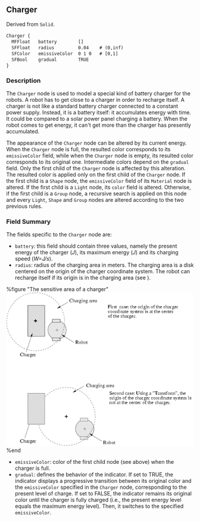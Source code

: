 ## Charger

Derived from `Solid`.


```
Charger {
  MFFloat   battery        []
  SFFloat   radius         0.04    # (0,inf)
  SFColor   emissiveColor  0 1 0   # [0,1]
  SFBool    gradual        TRUE
}
```

### Description

The `Charger` node is used to model a special kind of battery charger for the
robots. A robot has to get close to a charger in order to recharge itself. A
charger is not like a standard battery charger connected to a constant power
supply. Instead, it is a battery itself: it accumulates energy with time. It
could be compared to a solar power panel charging a battery. When the robot
comes to get energy, it can't get more than the charger has presently
accumulated.

The appearance of the `Charger` node can be altered by its current energy. When
the `Charger` node is full, the resulted color corresponds to its
`emissiveColor` field, while when the `Charger` node is empty, its resulted
color corresponds to its original one. Intermediate colors depend on the
`gradual` field. Only the first child of the `Charger` node is affected by this
alteration. The resulted color is applied only on the first child of the
`Charger` node. If the first child is a `Shape` node, the `emissiveColor` field
of its `Material` node is altered. If the first child is a `Light` node, its
`color` field is altered. Otherwise, if the first child is a `Group` node, a
recursive search is applied on this node and every `Light`, `Shape` and `Group`
nodes are altered according to the two previous rules.

### Field Summary

The fields specific to the `Charger` node are:

- `battery`: this field should contain three values, namely the present energy of
the charger (*J*), its maximum energy (*J*) and its charging speed (*W=J/s*).
- `radius`: radius of the charging area in meters. The charging area is a disk
centered on the origin of the charger coordinate system. The robot can recharge
itself if its origin is in the charging area (see ).

%figure "The sensitive area of a charger"
![The sensitive area of a charger](pdf/charger.pdf.png)
%end


- `emissiveColor`: color of the first child node (see above) when the charger is
full.
- `gradual`: defines the behavior of the indicator. If set to TRUE, the indicator
displays a progressive transition between its original color and the
`emissiveColor` specified in the `Charger` node, corresponding to the present
level of charge. If set to FALSE, the indicator remains its original color until
the charger is fully charged (i.e., the present energy level equals the maximum
energy level). Then, it switches to the specified `emissiveColor`.


